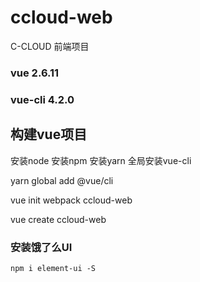 # ccloud-web
C-CLOUD 前端项目 

### vue 2.6.11
### vue-cli 4.2.0

## 构建vue项目
安装node
安装npm
安装yarn
全局安装vue-cli

yarn global add @vue/cli

vue init webpack ccloud-web

vue create ccloud-web

### 安装饿了么UI
`npm i element-ui -S`
 


